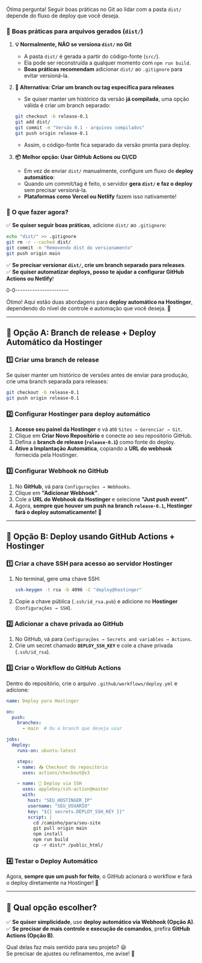 Ótima pergunta! Seguir boas práticas no Git ao lidar com a pasta `dist/` depende do fluxo de deploy que você deseja.

### 🔹 **Boas práticas para arquivos gerados (`dist/`)**
1. **💡 Normalmente, NÃO se versiona `dist/` no Git**  
   - A pasta `dist/` é gerada a partir do código-fonte (`src/`).  
   - Ela pode ser reconstruída a qualquer momento com `npm run build`.  
   - **Boas práticas recomendam** adicionar `dist/` ao `.gitignore` para evitar versioná-la.

2. **🚀 Alternativa: Criar um branch ou tag específica para releases**
   - Se quiser manter um histórico da versão **já compilada**, uma opção válida é criar um branch separado:
   ```sh
   git checkout -b release-0.1
   git add dist/
   git commit -m "Versão 0.1 - arquivos compilados"
   git push origin release-0.1
   ```
   - Assim, o código-fonte fica separado da versão pronta para deploy.

3. **📦 Melhor opção: Usar GitHub Actions ou CI/CD**
   - Em vez de enviar `dist/` manualmente, configure um fluxo de **deploy automático**:
   - Quando um commit/tag é feito, o servidor **gera `dist/` e faz o deploy** sem precisar versioná-la.
   - **Plataformas como Vercel ou Netlify** fazem isso nativamente!

### 🔹 **O que fazer agora?**
✅ **Se quiser seguir boas práticas**, adicione `dist/` ao `.gitignore`:  
   ```sh
   echo "dist/" >> .gitignore
   git rm -r --cached dist/
   git commit -m "Removendo dist do versionamento"
   git push origin main
   ```
✅ **Se precisar versionar `dist/`, crie um branch separado para releases**.  
✅ **Se quiser automatizar deploys, posso te ajudar a configurar GitHub Actions ou Netlify**!  

0-0----------------------

Ótimo! Aqui estão duas abordagens para **deploy automático na Hostinger**, dependendo do nível de controle e automação que você deseja. 🚀  

---

## **🔹 Opção A: Branch de release + Deploy Automático da Hostinger**  

### **1️⃣ Criar uma branch de release**  
Se quiser manter um histórico de versões antes de enviar para produção, crie uma branch separada para releases:  
```sh
git checkout -b release-0.1
git push origin release-0.1
```

### **2️⃣ Configurar Hostinger para deploy automático**  
1. **Acesse seu painel da Hostinger** e vá até `Sites → Gerenciar → Git`.  
2. Clique em **Criar Novo Repositório** e conecte ao seu repositório GitHub.  
3. Defina a **branch de release (`release-0.1`)** como fonte do deploy.  
4. **Ative a Implantação Automática**, copiando a **URL do webhook** fornecida pela Hostinger.  

### **3️⃣ Configurar Webhook no GitHub**  
1. No **GitHub**, vá para `Configurações → Webhooks`.  
2. Clique em **"Adicionar Webhook"**.  
3. Cole a **URL do Webhook da Hostinger** e selecione **"Just push event"**.  
4. Agora, **sempre que houver um push na branch `release-0.1`, Hostinger fará o deploy automaticamente!** 🎉  

---

## **🔹 Opção B: Deploy usando GitHub Actions + Hostinger**  

### **1️⃣ Criar a chave SSH para acesso ao servidor Hostinger**  
1. No terminal, gere uma chave SSH:  
   ```sh
   ssh-keygen -t rsa -b 4096 -C "deploy@hostinger"
   ```
2. Copie a chave pública (`.ssh/id_rsa.pub`) e adicione no **Hostinger** (`Configurações → SSH`).  

### **2️⃣ Adicionar a chave privada ao GitHub**  
1. No GitHub, vá para `Configurações → Secrets and variables → Actions`.  
2. Crie um secret chamado **`DEPLOY_SSH_KEY`** e cole a chave privada (`.ssh/id_rsa`).  

### **3️⃣ Criar o Workflow do GitHub Actions**  
Dentro do repositório, crie o arquivo `.github/workflows/deploy.yml` e adicione:  

```yaml
name: Deploy para Hostinger

on:
  push:
    branches:
      - main  # Ou a branch que deseja usar

jobs:
  deploy:
    runs-on: ubuntu-latest

    steps:
    - name: 📥 Checkout do repositório
      uses: actions/checkout@v3

    - name: 🚀 Deploy via SSH
      uses: appleboy/ssh-action@master
      with:
        host: "SEU_HOSTINGER_IP"
        username: "SEU_USUARIO"
        key: "${{ secrets.DEPLOY_SSH_KEY }}"
        script: |
          cd /caminho/para/seu-site
          git pull origin main
          npm install
          npm run build
          cp -r dist/* /public_html/
```

### **4️⃣ Testar o Deploy Automático**  
Agora, **sempre que um push for feito**, o GitHub acionará o workflow e fará o deploy diretamente na Hostinger! 🚀  

---

## **📌 Qual opção escolher?**
✅ **Se quiser simplicidade**, use **deploy automático via Webhook (Opção A)**.  
✅ **Se precisar de mais controle e execução de comandos**, prefira **GitHub Actions (Opção B)**.  

Qual delas faz mais sentido para seu projeto? 😃  
Se precisar de ajustes ou refinamentos, me avise! 🚀  
